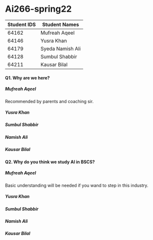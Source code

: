 # Ai266-spring22
|  Student IDS   |   Student Names  |
|----------------|------------------|
|64162           |  Mufreah Aqeel   | 
|64146           |  Yusra Khan      |
|64179           |  Syeda Namish Ali|
|64128           |  Sumbul Shabbir  |   
|64211           |  Kausar Bilal    |

#### Q1. Why are we here?
##### Mufreah Aqeel
Recommended by parents and coaching sir.
##### Yusra Khan
##### Sumbul Shabbir
##### Namish Ali
##### Kausar Bilal

#### Q2. Why do you think we study AI in BSCS?
##### Mufreah Aqeel
Basic understanding will be needed if you wand to step in this industry.
##### Yusra Khan
##### Sumbul Shabbir
##### Namish Ali
##### Kausar Bilal



